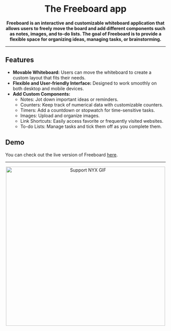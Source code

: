 ﻿<h1 align="center">The Freeboard app</h1>
<p align="center">
  <strong>
    Freeboard is an interactive and customizable whiteboard application that allows users to freely move the board and add different components such as notes,
    images, and to-do lists. The goal of Freeboard is to provide a flexible space for organizing ideas, managing tasks, or brainstorming.
  </strong>
</p>



---

## Features
 - <strong> Movable Whiteboard:</strong> Users can move the whiteboard to create a custom layout that fits their needs.
 - <strong> Flexible and User-friendly Interface:</strong> Designed to work smoothly on both desktop and mobile devices.
 - <strong> Add Custom Components:</strong>
   -  Notes: Jot down important ideas or reminders.
   -  Counters: Keep track of numerical data with customizable counters.
   -  Timers: Add a countdown or stopwatch for time-sensitive tasks.
   -  Images: Upload and organize images.
   -  Link Shortcuts: Easily access favorite or frequently visited websites.
   -  To-do Lists: Manage tasks and tick them off as you complete them.


## Demo
You can check out the live version of Freeboard [here](https://the-freeboard-app.vercel.app/).


---
<p align="center">
  <img src="https://i.pinimg.com/originals/f8/70/42/f870426616119650f9134fabea4f9f22.gif" alt="Support NYX GIF" width="500px">
</p>


